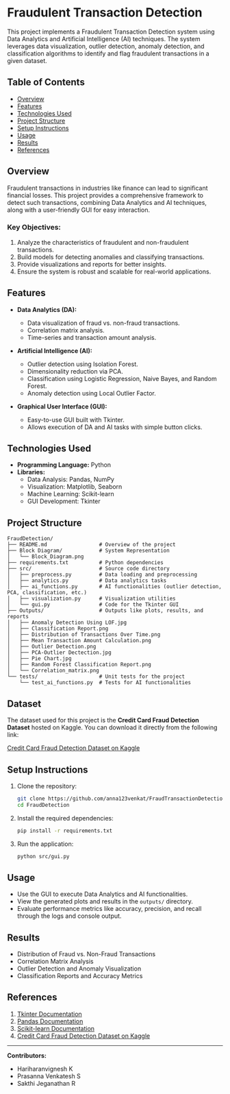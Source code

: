 # Fraudulent Transaction Detection  

This project implements a Fraudulent Transaction Detection system using Data Analytics and Artificial Intelligence (AI) techniques. The system leverages data visualization, outlier detection, anomaly detection, and classification algorithms to identify and flag fraudulent transactions in a given dataset.  

## Table of Contents  
- [Overview](#overview)  
- [Features](#features)  
- [Technologies Used](#technologies-used)  
- [Project Structure](#project-structure)  
- [Setup Instructions](#setup-instructions)  
- [Usage](#usage)  
- [Results](#results)  
- [References](#references)  

## Overview  
Fraudulent transactions in industries like finance can lead to significant financial losses. This project provides a comprehensive framework to detect such transactions, combining Data Analytics and AI techniques, along with a user-friendly GUI for easy interaction.  

### Key Objectives:  
1. Analyze the characteristics of fraudulent and non-fraudulent transactions.  
2. Build models for detecting anomalies and classifying transactions.  
3. Provide visualizations and reports for better insights.  
4. Ensure the system is robust and scalable for real-world applications.  

## Features  
- **Data Analytics (DA):**  
  - Data visualization of fraud vs. non-fraud transactions.  
  - Correlation matrix analysis.  
  - Time-series and transaction amount analysis.  

- **Artificial Intelligence (AI):**  
  - Outlier detection using Isolation Forest.  
  - Dimensionality reduction via PCA.  
  - Classification using Logistic Regression, Naive Bayes, and Random Forest.  
  - Anomaly detection using Local Outlier Factor.  

- **Graphical User Interface (GUI):**  
  - Easy-to-use GUI built with Tkinter.  
  - Allows execution of DA and AI tasks with simple button clicks.  

## Technologies Used  
- **Programming Language:** Python  
- **Libraries:**  
  - Data Analysis: Pandas, NumPy  
  - Visualization: Matplotlib, Seaborn  
  - Machine Learning: Scikit-learn  
  - GUI Development: Tkinter  

## Project Structure  
```plaintext
FraudDetection/
├── README.md                 # Overview of the project
├── Block Diagram/            # System Representation
│   └── Block_Diagram.png     
├── requirements.txt          # Python dependencies
├── src/                      # Source code directory
│   ├── preprocess.py         # Data loading and preprocessing
│   ├── analytics.py          # Data analytics tasks
│   ├── ai_functions.py       # AI functionalities (outlier detection, PCA, classification, etc.)
│   ├── visualization.py      # Visualization utilities
│   └── gui.py                # Code for the Tkinter GUI
├── Outputs/                  # Outputs like plots, results, and reports
│   ├── Anomaly Detection Using LOF.jpg               
│   ├── Classification Report.png                
│   ├── Distribution of Transactions Over Time.png
│   ├── Mean Transaction Amount Calculation.png   
│   ├── Outlier Detection.png                
│   ├── PCA-Outlier Dectection.jpg
│   ├── Pie Chart.jpg                
│   ├── Random Forest Classification Report.png
│   └── Correlation_matrix.png       
└── tests/                    # Unit tests for the project
    └── test_ai_functions.py  # Tests for AI functionalities

```

## Dataset  
The dataset used for this project is the **Credit Card Fraud Detection Dataset** hosted on Kaggle. You can download it directly from the following link:  

[Credit Card Fraud Detection Dataset on Kaggle](https://www.kaggle.com/datasets/mlg-ulb/creditcardfraud)  

## Setup Instructions  
1. Clone the repository:  
   ```bash
   git clone https://github.com/anna123venkat/FraudTransactionDetection.git
   cd FraudDetection
   ```  
2. Install the required dependencies:  
   ```bash
   pip install -r requirements.txt
   ```  
3. Run the application:  
   ```bash
   python src/gui.py
   ```  

## Usage  
- Use the GUI to execute Data Analytics and AI functionalities.  
- View the generated plots and results in the `outputs/` directory.  
- Evaluate performance metrics like accuracy, precision, and recall through the logs and console output.  

## Results  
- Distribution of Fraud vs. Non-Fraud Transactions  
- Correlation Matrix Analysis  
- Outlier Detection and Anomaly Visualization  
- Classification Reports and Accuracy Metrics  

## References  
1. [Tkinter Documentation](https://docs.python.org/3/library/tkinter.html)  
2. [Pandas Documentation](https://pandas.pydata.org/docs/)  
3. [Scikit-learn Documentation](https://scikit-learn.org/stable/documentation.html)  
4. [Credit Card Fraud Detection Dataset on Kaggle](https://www.kaggle.com/datasets/mlg-ulb/creditcardfraud)  

---

**Contributors:**  
- Hariharanvignesh K  
- Prasanna Venkatesh S  
- Sakthi Jeganathan R  
